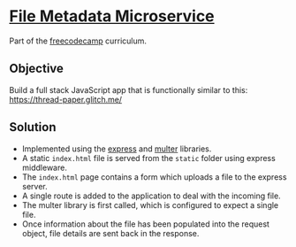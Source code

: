 # [File Metadata Microservice](https://learn.freecodecamp.org/apis-and-microservices/apis-and-microservices-projects/url-shortener-microservice)

Part of the [freecodecamp](https://www.freecodecamp.com) curriculum.

## Objective

Build a full stack JavaScript app that is functionally similar to this: https://thread-paper.glitch.me/

## Solution

- Implemented using the [express](http://expressjs.com/) and [multer](https://github.com/expressjs/multer) libraries.
- A static `index.html` file is served from the `static` folder using express middleware.
- The `index.html` page contains a form which uploads a file to the express server.
- A single route is added to the application to deal with the incoming file.
- The multer library is first called, which is configured to expect a single file.
- Once information about the file has been populated into the request object, file details are sent back in the response.

